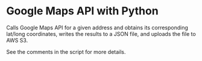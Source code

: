 # Google Maps API with Python

Calls Google Maps API for a given address and obtains its corresponding lat/long coordinates, writes the results to a JSON file, and uploads the file to AWS S3.

See the comments in the script for more details.
